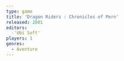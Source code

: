 ```yaml
---
type: game
title: 'Dragon Riders : Chronicles of Pern'
released: 2001
editors: 
  -'Ubi Soft'
players: 1
genres:
  - Aventure
---
```

